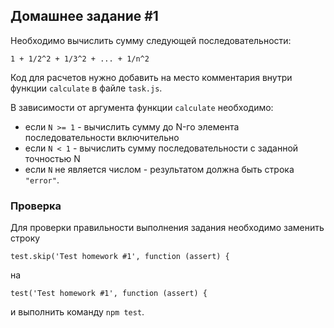 ## Домашнее задание #1

Необходимо вычислить сумму следующей последовательности:

    1 + 1/2^2 + 1/3^2 + ... + 1/n^2

Код для расчетов нужно добавить на место комментария внутри функции `calculate` в файле `task.js`.

В зависимости от аргумента функции `calculate` необходимо:
- если `N >= 1` - вычислить сумму до N-го элемента последовательности включительно
- если `N < 1` - вычислить сумму последовательности с заданной точностью N
- если `N` не является числом - результатом должна быть строка `"error"`.


### Проверка

Для проверки правильности выполнения задания необходимо заменить строку

    test.skip('Test homework #1', function (assert) {

на

    test('Test homework #1', function (assert) {

и выполнить команду `npm test`.
